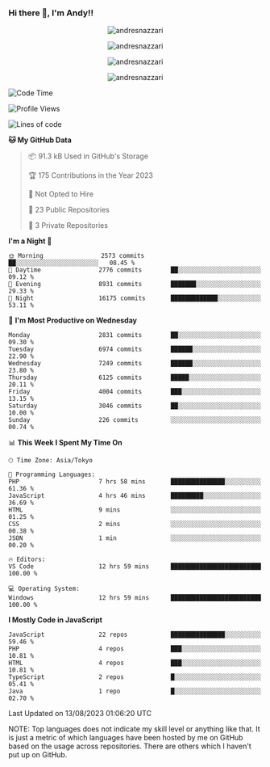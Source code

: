 ### Hi there 👋, I'm Andy!!

<p align="center" >
  <img src="https://github-profile-trophy.vercel.app/?username=AndresNazzari&theme=dracula&column=-1" alt="andresnazzari"/>
</p>

<p align="center">
  <img  src="https://github-readme-stats.vercel.app/api?username=AndresNazzari&count_private=true&show_icons=true&theme=dracula" alt="andresnazzari"/>
</p>
<p align="center">
  <img  src="https://github-readme-stats.vercel.app/api/top-langs/?username=AndresNazzari&layout=compact" alt="andresnazzari"/>
</p>
<p align="center" >
  <img src="https://github-readme-stats.vercel.app/api/wakatime?username=AndresNazzari" alt="andresnazzari"/>
</p>

<!--START_SECTION:waka-->
![Code Time](http://img.shields.io/badge/Code%20Time-747%20hrs%201%20min-blue)

![Profile Views](http://img.shields.io/badge/Profile%20Views-0-blue)

![Lines of code](https://img.shields.io/badge/From%20Hello%20World%20I%27ve%20Written-7.9%20million%20lines%20of%20code-blue)

**🐱 My GitHub Data** 

> 📦 91.3 kB Used in GitHub's Storage 
 > 
> 🏆 175 Contributions in the Year 2023
 > 
> 🚫 Not Opted to Hire
 > 
> 📜 23 Public Repositories 
 > 
> 🔑 3 Private Repositories 
 > 
**I'm a Night 🦉** 

```text
🌞 Morning                2573 commits        ██░░░░░░░░░░░░░░░░░░░░░░░   08.45 % 
🌆 Daytime                2776 commits        ██░░░░░░░░░░░░░░░░░░░░░░░   09.12 % 
🌃 Evening                8931 commits        ███████░░░░░░░░░░░░░░░░░░   29.33 % 
🌙 Night                  16175 commits       █████████████░░░░░░░░░░░░   53.11 % 
```
📅 **I'm Most Productive on Wednesday** 

```text
Monday                   2831 commits        ██░░░░░░░░░░░░░░░░░░░░░░░   09.30 % 
Tuesday                  6974 commits        ██████░░░░░░░░░░░░░░░░░░░   22.90 % 
Wednesday                7249 commits        ██████░░░░░░░░░░░░░░░░░░░   23.80 % 
Thursday                 6125 commits        █████░░░░░░░░░░░░░░░░░░░░   20.11 % 
Friday                   4004 commits        ███░░░░░░░░░░░░░░░░░░░░░░   13.15 % 
Saturday                 3046 commits        ██░░░░░░░░░░░░░░░░░░░░░░░   10.00 % 
Sunday                   226 commits         ░░░░░░░░░░░░░░░░░░░░░░░░░   00.74 % 
```


📊 **This Week I Spent My Time On** 

```text
🕑︎ Time Zone: Asia/Tokyo

💬 Programming Languages: 
PHP                      7 hrs 58 mins       ███████████████░░░░░░░░░░   61.36 % 
JavaScript               4 hrs 46 mins       █████████░░░░░░░░░░░░░░░░   36.69 % 
HTML                     9 mins              ░░░░░░░░░░░░░░░░░░░░░░░░░   01.25 % 
CSS                      2 mins              ░░░░░░░░░░░░░░░░░░░░░░░░░   00.38 % 
JSON                     1 min               ░░░░░░░░░░░░░░░░░░░░░░░░░   00.20 % 

🔥 Editors: 
VS Code                  12 hrs 59 mins      █████████████████████████   100.00 % 

💻 Operating System: 
Windows                  12 hrs 59 mins      █████████████████████████   100.00 % 
```

**I Mostly Code in JavaScript** 

```text
JavaScript               22 repos            ███████████████░░░░░░░░░░   59.46 % 
PHP                      4 repos             ███░░░░░░░░░░░░░░░░░░░░░░   10.81 % 
HTML                     4 repos             ███░░░░░░░░░░░░░░░░░░░░░░   10.81 % 
TypeScript               2 repos             █░░░░░░░░░░░░░░░░░░░░░░░░   05.41 % 
Java                     1 repo              █░░░░░░░░░░░░░░░░░░░░░░░░   02.70 % 
```




 Last Updated on 13/08/2023 01:06:20 UTC
<!--END_SECTION:waka-->

NOTE: Top languages does not indicate my skill level or anything like that. It is just a metric of which languages have been hosted by me on GitHub based on the usage across repositories. There are others which I haven't put up on GitHub.

<!-- Here are some ideas to get you started:

-   🔭 I’m currently working on ...
-   🌱 I’m currently learning ...
-   👯 I’m looking to collaborate on ...
-   🤔 I’m looking for help with ...
-   💬 Ask me about ...
-   📫 How to reach me: ...
-   😄 Pronouns: ...
-   ⚡ Fun fact: ... -->
